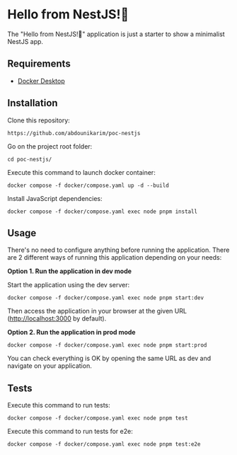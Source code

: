 Hello from NestJS!👋
========================

The "Hello from NestJS!👋" application is just a starter to show a minimalist NestJS app.

Requirements
------------

* [Docker Desktop][1]

Installation
------------

Clone this repository:

```console
https://github.com/abdounikarim/poc-nestjs
```

Go on the project root folder:

```console
cd poc-nestjs/
```

Execute this command to launch docker container:

```console
docker compose -f docker/compose.yaml up -d --build
```

Install JavaScript dependencies:

```console
docker compose -f docker/compose.yaml exec node pnpm install
```

Usage
-----

There's no need to configure anything before running the application. There are
2 different ways of running this application depending on your needs:

**Option 1. Run the application in dev mode**

Start the application using the dev server:

```console
docker compose -f docker/compose.yaml exec node pnpm start:dev
```

Then access the application in your browser at the given URL (<http://localhost:3000> by default).

**Option 2. Run the application in prod mode**

```console
docker compose -f docker/compose.yaml exec node pnpm start:prod
```
You can check everything is OK by opening the same URL as dev and navigate on your application.

Tests
-----

Execute this command to run tests:

```console
docker compose -f docker/compose.yaml exec node pnpm test
```

Execute this command to run tests for e2e:

```console
docker compose -f docker/compose.yaml exec node pnpm test:e2e
```

[1]: https://www.docker.com/products/docker-desktop/
